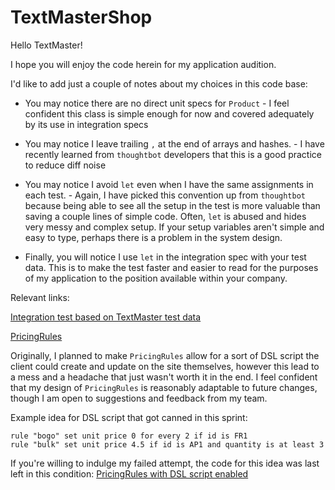 # TextMasterShop

Hello TextMaster!

I hope you will enjoy the code herein for my application audition.

I'd like to add just a couple of notes about my choices in this code base:

* You may notice there are no direct unit specs for `Product` - I feel confident this class is simple enough for now and covered adequately by its use in integration specs

* You may notice I leave trailing `,` at the end of arrays and hashes. - I have recently learned from `thoughtbot` developers that this is a good practice to reduce diff noise

* You may notice I avoid `let` even when I have the same assignments in each test. - Again, I have picked this convention up from `thoughtbot` because being able to see all the setup in the test is more valuable than saving a couple lines of simple code. Often, `let` is abused and hides very messy and complex setup. If your setup variables aren't simple and easy to type, perhaps there is a problem in the system design.

* Finally, you will notice I use `let` in the integration spec with your test data. This is to make the test faster and easier to read for the purposes of my application to the position available within your company.

Relevant links:

[Integration test based on TextMaster test data](https://github.com/joemsak/tm_cart/blob/master/spec/integration/text_master_data_spec.rb)

[PricingRules](https://github.com/joemsak/tm_cart/blob/master/lib/text_master_shop/pricing_rules.rb)

Originally, I planned to make `PricingRules` allow for a sort of DSL script the client could create and update on the site themselves, however this lead to a mess and a headache that just wasn't worth it in the end. I feel confident that my design of `PricingRules` is reasonably adaptable to future changes, though I am open to suggestions and feedback from my team.

Example idea for DSL script that got canned in this sprint:

```
rule "bogo" set unit price 0 for every 2 if id is FR1
rule "bulk" set unit price 4.5 if id is AP1 and quantity is at least 3
```

If you're willing to indulge my failed attempt, the code for this idea was last left in this condition:
[PricingRules with DSL script enabled](https://github.com/joemsak/tm_cart/blob/ee2584f5f9c93c70bf1b9d166dc52eeedc60d958/lib/text_master_shop/pricing_rules.rb)
